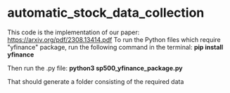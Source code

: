 # automatic_stock_data_collection

This code is the implementation of our paper: https://arxiv.org/pdf/2308.13414.pdf
To run the Python files which require "yfinance" package, run the following command in the terminal:
**pip install yfinance**

Then run the .py file:
**python3 sp500_yfinance_package.py**

That should generate a folder consisting of the required data

